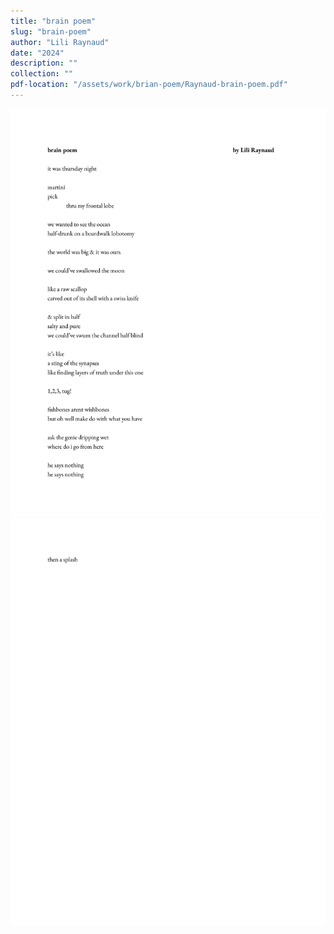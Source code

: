 ```yaml
---
title: "brain poem"
slug: "brain-poem"
author: "Lili Raynaud"
date: "2024"
description: ""
collection: ""
pdf-location: "/assets/work/brian-poem/Raynaud-brain-poem.pdf"
---
```


<img src="/assets/work/brain-poem/Raynaud-brain-poem-1.webp" class="vertical-image">
<img src="/assets/work/brain-poem/Raynaud-brain-poem-2.webp" class="vertical-image">
